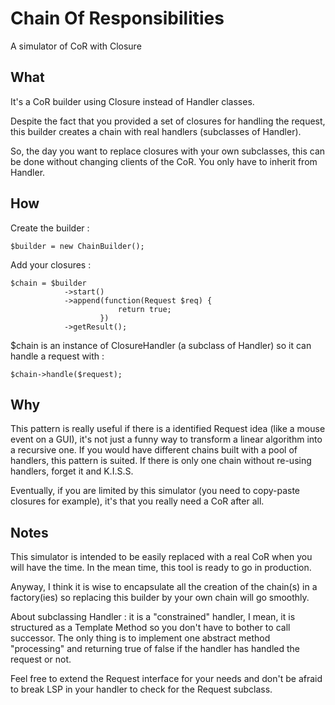 # Chain Of Responsibilities

A simulator of CoR with Closure

## What

It's a CoR builder using Closure instead of Handler classes.

Despite the fact that you provided a set of closures for handling the request,
this builder creates a chain with real handlers (subclasses of Handler).

So, the day you want to replace closures with your own subclasses, this can be done
without changing clients of the CoR. You only have to inherit from Handler.

## How

Create the builder :
```
$builder = new ChainBuilder();
```

Add your closures :
```
$chain = $builder
            ->start()
            ->append(function(Request $req) {
                        return true;
                    })
            ->getResult();
```

$chain is an instance of ClosureHandler (a subclass of Handler) so
it can handle a request with :
```
$chain->handle($request);
```

## Why

This pattern is really useful if there is a identified Request idea (like
a mouse event on a GUI), it's not just a funny way to transform a linear algorithm
into a recursive one. If you would have different chains built with a pool of handlers,
this pattern is suited. If there is only one chain without re-using handlers,
forget it and K.I.S.S.

Eventually, if you are limited by this simulator (you need to copy-paste closures
for example), it's that you really need a CoR after all.

## Notes

This simulator is intended to be easily replaced with a real CoR when you will
have the time. In the mean time, this tool is ready to go in production.

Anyway, I think it is wise to encapsulate all the creation of the chain(s)
in a factory(ies) so replacing this builder by your own chain will go 
smoothly.

About subclassing Handler : it is a "constrained" handler, I mean, it is structured as a 
Template Method so you don't have to bother to call successor. The only thing
is to implement one abstract method "processing" and returning true of false if
the handler has handled the request or not.

Feel free to extend the Request interface for your needs and don't be afraid to break
LSP in your handler to check for the Request subclass.

